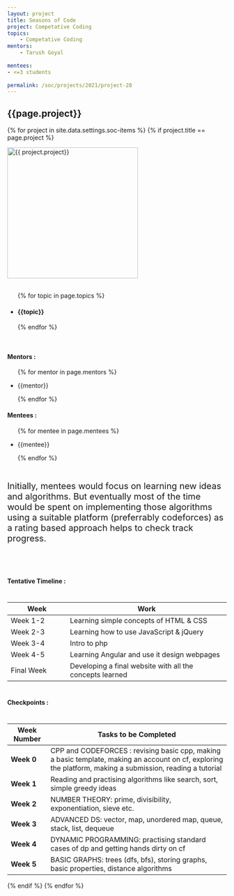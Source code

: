 ```yaml
---
layout: project
title: Seasons of Code
project: Competative Coding
topics:
    - Competative Coding
mentors:
    - Tarush Goyal     
    
mentees:
- <=3 students   
    
permalink: /soc/projects/2021/project-28
---
```


<h2 class="display1 m-3 p-3 text-center">{{page.project}}</h2>

{% for project in site.data.settings.soc-items %}
{% if project.title == page.project %}
<div>
    <img src="{{ site.baseurl }}/{{ project.image }}"  width = "300" height="300" alt="{{ project.project}}" class="border rounded img-soc">
</div>
<div>
    <br>
    <ul>
        {% for topic in page.topics %}
        <li><h4 class="text-primary text-center">{{topic}}</h4></li>
        {% endfor %}
    </ul>
    <br>
    <h4 class="display3  ">Mentors :</h4> 
    <ul>
        {% for mentor in page.mentors %}
        <li><p class="lead">{{mentor}}</p></li>
        {% endfor %}
    </ul>
    <h4 class="display3  ">Mentees :</h4> 
    <ul>
        {% for mentee in page.mentees %}
        <li><p class="lead">{{mentee}}</p></li>
        {% endfor %}
    </ul>
</div>
<div>
    <p class="display3" style = "font-size:20px;" >
        <br>
        Initially, mentees would focus on learning new ideas and algorithms. But eventually most of the time would be spent on implementing those algorithms using a suitable platform (preferrably codeforces) as a rating based approach helps to check track progress.
        </p><br>
</div>
<div>
    <h4 class="display3" style="margin:40px 0px 40px 0px;">Tentative Timeline :</h4>
    <table class="table table-striped">
    <thead>
        <tr>
        <th>Week</th>
        <th>Work</th>
        </tr>
    </thead>
    <tbody>
    <tr>
      <td style='width: 120px'>Week 1-2</td>
      <td>Learning simple concepts of HTML & CSS</td>
    </tr>
    <tr>
      <td>Week 2-3</td>
      <td>Learning how to use JavaScript & jQuery</td>
    </tr>
    <tr>
      <td>Week 3-4</td>
      <td>Intro to php</td>
    </tr>
    <tr>
      <td>Week 4-5</td>
      <td>Learning Angular and use it design webpages</td>
    </tr>
    <tr>
      <td>Final Week</td>
      <td>Developing a final website with all the concepts learned</td>
    </tr>
    </tbody>
    </table>
</div>
<div>
    <h4 class="display3" style="margin:40px 0px 40px 0px;">Checkpoints :</h4>
    <table class="table table-striped">
  <thead>
    <tr>
      <th>Week Number</th>
      <th>Tasks to be Completed</th>
    </tr>
  </thead>
  <tbody>
    <tr>
      <td><strong>Week 0</strong></td>
      <td>CPP and CODEFORCES : revising basic cpp, making a basic template, making an account on cf, exploring the platform, making a submission, reading a tutorial</td>
    </tr>
    <tr>
      <td><strong>Week 1</strong></td>
      <td>Reading and practising algorithms like search, sort, simple greedy ideas</td>
    </tr>
    <tr>
      <td><strong>Week 2</strong></td>
      <td>NUMBER THEORY: prime, divisibility, exponentiation, sieve etc.</td>
    </tr>
    <tr>
      <td><strong>Week 3</strong></td>
      <td>ADVANCED DS: vector, map, unordered map, queue, stack, list, dequeue</td>
    </tr>
    <tr>
      <td><strong>Week 4</strong></td>
      <td>DYNAMIC PROGRAMMING: practising standard cases of dp and getting hands dirty on cf</td>
    </tr>
    <tr>
      <td><strong>Week 5</strong></td>
      <td>BASIC GRAPHS: trees (dfs, bfs), storing graphs, basic properties, distance algorithms</td>
    </tr>
  </tbody>
</table>
</div>
{% endif %}
{% endfor %}


